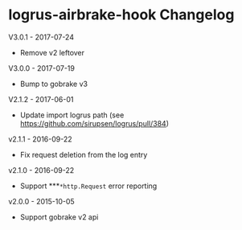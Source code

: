 # logrus-airbrake-hook Changelog

V3.0.1 - 2017-07-24

* Remove v2 leftover

V3.0.0 - 2017-07-19

* Bump to gobrake v3

V2.1.2 - 2017-06-01

* Update import logrus path (see https://github.com/sirupsen/logrus/pull/384)

v2.1.1 - 2016-09-22

* Fix request deletion from the log entry

v2.1.0 - 2016-09-22

* Support ***`*http.Request` error reporting

v2.0.0 - 2015-10-05

* Support gobrake v2 api

